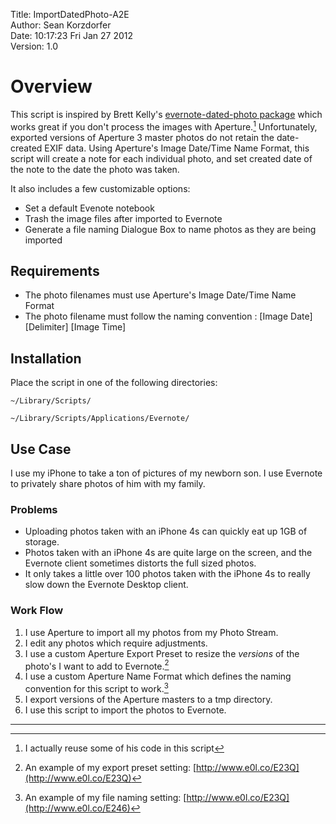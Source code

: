 Title:	ImportDatedPhoto-A2E  
Author:	Sean Korzdorfer  
Date:	10:17:23 Fri Jan 27 2012  
Version:	1.0  

# Overview
This script is inspired by Brett Kelly's [evernote-dated-photo package] which works great if you don't process the images with Aperture.[^1] Unfortunately, exported versions of Aperture 3 master photos do not retain the date-created EXIF data. Using Aperture's Image Date/Time Name Format, this script will create a note for each individual photo, and set created date of the note to the date the photo was taken.

It also includes a few customizable options:

* Set a default Evenote notebook
* Trash the image files after imported to Evernote
* Generate a file naming Dialogue Box to name photos as they are being imported
 
## Requirements

* The photo filenames must use Aperture's Image Date/Time Name Format
* The photo filename must follow the naming convention : \[Image Date\] \[Delimiter\] \[Image Time\]

## Installation 

Place the script in one of the following directories:  

	~/Library/Scripts/
  
	~/Library/Scripts/Applications/Evernote/
	
## Use Case

I use my iPhone to take a ton of pictures of my newborn son. I use Evernote to privately share photos of him with 
my family.

### Problems

* Uploading photos taken with an iPhone 4s can quickly eat up 1GB of storage.
* Photos taken with an iPhone 4s are quite large on the screen, and the Evernote client sometimes distorts the full sized photos.
* It only takes a little over 100 photos taken with the  iPhone 4s to really slow down the Evernote Desktop client.

### Work Flow

1. I use Aperture to import all my photos from my Photo Stream. 
2. I edit any photos which require adjustments.
3. I use a custom Aperture Export Preset to resize the *versions* of the photo's I want to add to Evernote.[^2]
4. I use a custom Aperture Name Format which defines the naming convention for this script to work.[^3]
5. I export versions of the Aperture masters to a tmp directory.
6. I use this script to import the photos to Evernote.  
  
----  
  
[^1]:I actually reuse some of his code in this script  

[^2]:An example of my export preset setting: [http://www.e0l.co/E23Q](http://www.e0l.co/E23Q)

[^3]:An example of my file naming setting: [http://www.e0l.co/E23Q](http://www.e0l.co/E246)

<!-- Reference Links -->
[evernote-dated-photo package]:https://github.com/inkedmn/evernote-dated-photo 

<!-- References to images -->
[file-naming]: http://f.cl.ly/items/0N331a0R3A233v1I3Q0v/File%20Naming.jpg
[export-preset]: http://cl.ly/E23Q/Image%20Export.jpg